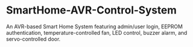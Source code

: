 # SmartHome-AVR-Control-System
An AVR-based Smart Home System featuring admin/user login, EEPROM authentication, temperature-controlled fan, LED control, buzzer alarm, and servo-controlled door.
